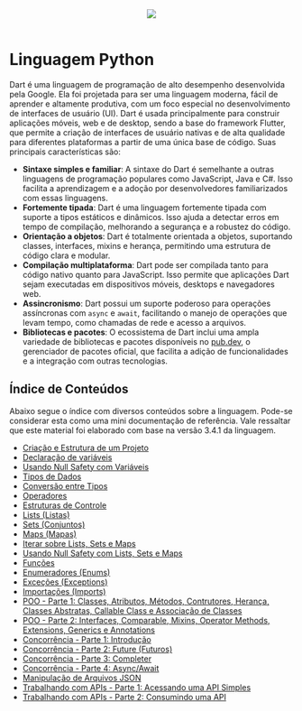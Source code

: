 <div align="center">
  <a href="https://github.com/joseferreira-dev/my-study-notes/tree/main/dart"><img src="banner_dart.png"></a>
</div>
<br>

# Linguagem Python

Dart é uma linguagem de programação de alto desempenho desenvolvida pela Google. Ela foi projetada para ser uma linguagem moderna, fácil de aprender e altamente produtiva, com um foco especial no desenvolvimento de interfaces de usuário (UI). Dart é usada principalmente para construir aplicações móveis, web e de desktop, sendo a base do framework Flutter, que permite a criação de interfaces de usuário nativas e de alta qualidade para diferentes plataformas a partir de uma única base de código. Suas principais características são:

- **Sintaxe simples e familiar**: A sintaxe do Dart é semelhante a outras linguagens de programação populares como JavaScript, Java e C#. Isso facilita a aprendizagem e a adoção por desenvolvedores familiarizados com essas linguagens.
- **Fortemente tipada**: Dart é uma linguagem fortemente tipada com suporte a tipos estáticos e dinâmicos. Isso ajuda a detectar erros em tempo de compilação, melhorando a segurança e a robustez do código.
- **Orientação a objetos**: Dart é totalmente orientada a objetos, suportando classes, interfaces, mixins e herança, permitindo uma estrutura de código clara e modular.
- **Compilação multiplataforma**: Dart pode ser compilada tanto para código nativo quanto para JavaScript. Isso permite que aplicações Dart sejam executadas em dispositivos móveis, desktops e navegadores web.
- **Assincronismo**: Dart possui um suporte poderoso para operações assíncronas com `async` e `await`, facilitando o manejo de operações que levam tempo, como chamadas de rede e acesso a arquivos.
- **Bibliotecas e pacotes**: O ecossistema de Dart inclui uma ampla variedade de bibliotecas e pacotes disponíveis no [pub.dev](https://pub.dev/), o gerenciador de pacotes oficial, que facilita a adição de funcionalidades e a integração com outras tecnologias.

## Índice de Conteúdos

Abaixo segue o índice com diversos conteúdos sobre a linguagem. Pode-se considerar esta como uma mini documentação de referência. Vale ressaltar que este material foi elaborado com base na versão 3.4.1 da linguagem.

- [Criação e Estrutura de um Projeto](./contents/01-criacao-e-estrutura-projeto/README.md)
- [Declaração de variáveis](./contents/02-declaracao-de-variaveis/README.md)
- [Usando Null Safety com Variáveis](./contents/03-null-safety-variaveis/README.md)
- [Tipos de Dados](./contents/04-tipos-de-dados/README.md)
- [Conversão entre Tipos](./contents/05-conversao-entre-tipos/README.md)
- [Operadores](./contents/06-operadores/README.md)
- [Estruturas de Controle](./contents/07-estruturas-de-controle/README.md)
- [Lists (Listas)](./contents/08-lists/README.md)
- [Sets (Conjuntos)](./contents/09-sets/README.md)
- [Maps (Mapas)](./contents/10-maps/README.md)
- [Iterar sobre Lists, Sets e Maps](./contents/11-iterar-listas-sets-maps/README.md)
- [Usando Null Safety com Lists, Sets e Maps](./contents/12-null-safety-listas-sets-maps/README.md)
- [Funções](./contents/13-funcoes/README.md)
- [Enumeradores (Enums)](./contents/14-enums/README.md)
- [Exceções (Exceptions)](./contents/15-exceptions/README.md)
- [Importações (Imports)](./contents/16-imports/README.md)
- [POO - Parte 1: Classes, Atributos, Métodos, Contrutores, Herança, Classes Abstratas, Callable Class e Associação de Classes](./contents/17-poo/README.md)
- [POO - Parte 2: Interfaces, Comparable, Mixins, Operator Methods, Extensions, Generics e Annotations](./contents/18-poo/README.md)
- [Concorrência - Parte 1: Introdução](./contents/19-concorrencia/README.md)
- [Concorrência - Parte 2: Future (Futuros)](./contents/20-future/README.md)
- [Concorrência - Parte 3: Completer](./contents/21-completer/README.md)
- [Concorrência - Parte 4: Async/Await](./contents/22-async-await/-README.md)
- [Manipulação de Arquivos JSON](./contents/23-manipulando-json/README.md)
- [Trabalhando com APIs - Parte 1: Acessando uma API Simples](./contents/24-apis-parte-um/README.md)
- [Trabalhando com APIs - Parte 2: Consumindo uma API](./contents/25-apis-parte-dois/README.md)
